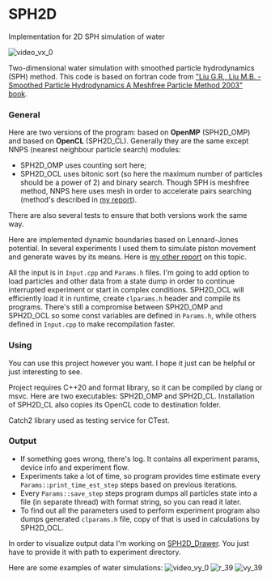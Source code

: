# SPH2D
Implementation for 2D SPH simulation of water

![video_vx_0](https://user-images.githubusercontent.com/60754292/225715442-05b63d00-a091-4c36-adef-35da8d234468.gif)

Two-dimensional water simulation with smoothed particle hydrodynamics (SPH) method. This code is based on fortran code from ["Liu G.R., Liu M.B. - Smoothed Particle Hydrodynamics A Meshfree Particle Method 2003" book](https://www.worldscientific.com/worldscibooks/10.1142/5340).

### General
Here are two versions of the program: based on **OpenMP** (SPH2D_OMP) and based on **OpenCL** (SPH2D_CL). 
Generally they are the same except NNPS (nearest neighbour particle search) modules:
- SPH2D_OMP uses counting sort here;
- SPH2D_OCL uses bitonic sort (so here the maximum number of particles should be a power of 2) and binary search.
Though SPH is meshfree method, NNPS here uses mesh in order to accelerate pairs searching (method's described in [my report](https://github.com/RackotRR/SPH2D/files/10994545/_._2021_._._._.pdf)).

There are also several tests to ensure that both versions work the same way.

Here are implemented dynamic boundaries based on Lennard-Jones potential. In several experiments I used them to simulate piston movement and generate waves by its means. Here is [my other report](https://github.com/RackotRR/SPH2D/files/10994558/_._2022_._._._._._._.pdf) on this topic.

All the input is in `Input.cpp` and `Params.h` files. I'm going to add option to load particles and other data from a state dump in order to continue interrupted experiment or start in complex conditions. SPH2D_OCL will efficiently load it in runtime, create `clparams.h` header and compile its programs. There's still a compromise between SPH2D_OMP and SPH2D_OCL so some const variables are defined in `Params.h`, while others defined in `Input.cpp` to make recompilation faster.

### Using
You can use this project however you want. I hope it just can be helpful or just interesting to see.

Project requires C++20 and format library, so it can be compiled by clang or msvc.
Here are two executables: SPH2D_OMP and SPH2D_CL. Installation of SPH2D_CL also copies its OpenCL code to destination folder.

Catch2 library used as testing service for CTest.

### Output
- If something goes wrong, there's log. It contains all experiment params, device info and experiment flow.
- Experiments take a lot of time, so program provides time estimate every `Params::print_time_est_step` steps based on previous iterations.
- Every `Params::save_step` steps program dumps all particles state into a file (in separate thread) with format string, so you can read it later.
- To find out all the parameters used to perform experiment program also dumps generated `clparams.h` file, copy of that is used in calculations by SPH2D_OCL.

In order to visualize output data I'm working on [SPH2D_Drawer](https://github.com/RackotRR/SPH2D_Drawer). You just have to provide it with path to experiment directory.

Here are some examples of water simulations:
![video_vy_0](https://user-images.githubusercontent.com/60754292/225718496-eba40340-dff1-415e-94d0-2c0ef6b56693.gif)
![r_39](https://user-images.githubusercontent.com/60754292/225718440-62defc68-e626-4ef6-8eb2-ceebafcd79b2.png)
![vy_39](https://user-images.githubusercontent.com/60754292/225718463-5491cd74-7171-4de0-bb5f-23520666eebb.png)

